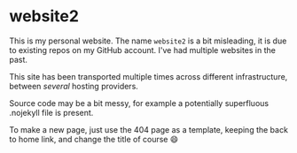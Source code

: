 # website2

This is my personal website. The name `website2` is a bit misleading, it is due to existing repos on my GitHub account. I've had multiple websites in the past.

This site has been transported multiple times across different infrastructure, between *several* hosting providers.

Source code may be a bit messy, for example a potentially superfluous .nojekyll file is present.

To make a new page, just use the 404 page as a template, keeping the back to home link, and change the title of course :smile:
